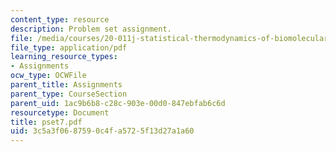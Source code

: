 ```yaml
---
content_type: resource
description: Problem set assignment.
file: /media/courses/20-011j-statistical-thermodynamics-of-biomolecular-systems-be-011j-spring-2004/3c5a3f0687590c4fa5725f13d27a1a60_pset7.pdf
file_type: application/pdf
learning_resource_types:
- Assignments
ocw_type: OCWFile
parent_title: Assignments
parent_type: CourseSection
parent_uid: 1ac9b6b8-c28c-903e-00d0-847ebfab6c6d
resourcetype: Document
title: pset7.pdf
uid: 3c5a3f06-8759-0c4f-a572-5f13d27a1a60
---
```


